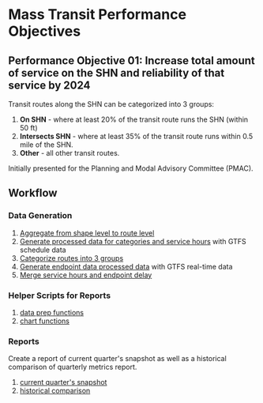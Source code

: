 # Mass Transit Performance Objectives

## Performance Objective 01: Increase total amount of service on the SHN and reliability of that service by 2024

Transit routes along the SHN can be categorized into 3 groups:

1. **On SHN** - where at least 20% of the transit route runs the SHN (within 50 ft) 
1. **Intersects SHN** - where at least 35% of the transit route runs within 0.5 mile of the SHN.
1. **Other** - all other transit routes.


Initially presented for the Planning and Modal Advisory Committee (PMAC).

## Workflow
### Data Generation

1. [Aggregate from shape level to route level](https://github.com/cal-itp/data-analyses/blob/main/quarterly_performance_objective/A1_scheduled_route_level_df)
1. [Generate processed data for categories and service hours](https://github.com/cal-itp/data-analyses/blob/main/quarterly_performance_objective/A2_generate_routes_on_shn_data.py) with GTFS schedule data
1. [Categorize routes into 3 groups](https://github.com/cal-itp/data-analyses/blob/main/quarterly_performance_objective/A3_categorize_routes.py)
1. [Generate endpoint data processed data](https://github.com/cal-itp/data-analyses/blob/main/quarterly_performance_objective/B1_generate_endpoint_delay.py) with GTFS real-time data
1. [Merge service hours and endpoint delay](https://github.com/cal-itp/data-analyses/blob/main/quarterly_performance_objective/B2_route_service_hours_delay.py)

### Helper Scripts for Reports
1. [data prep functions](https://github.com/cal-itp/data-analyses/blob/main/quarterly_performance_objective/C1_report_metrics.py)
1. [chart functions](https://github.com/cal-itp/data-analyses/blob/main/quarterly_performance_objective/C2_report_charts.py)

### Reports

Create a report of current quarter's snapshot as well as a historical comparison of quarterly metrics report.

1. [current quarter's snapshot](https://github.com/cal-itp/data-analyses/blob/main/quarterly_performance_objective/current_quarter_report.ipynb)
1. [historical comparison](https://github.com/cal-itp/data-analyses/blob/main/quarterly_performance_objective/historical_service_hours_v2.ipynb)